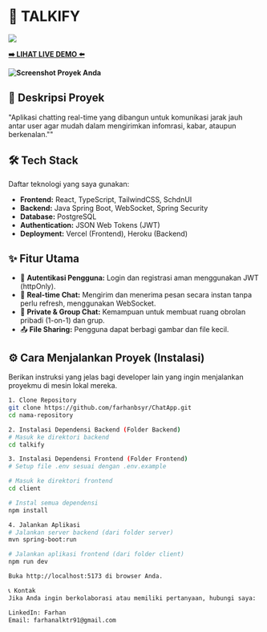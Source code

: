 # 🚀 TALKIFY

[![](https://img.shields.io/badge/STATUS-SELESAI-brightgreen)]()

**[➡️ LIHAT LIVE DEMO ⬅️](https://drive.google.com/file/d/1j8eR78hD77mgVgRRykAOQwp0yb_i1xv-/view?usp=sharing)**

**![Screenshot Proyek Anda](https://drive.google.com/file/d/1fW53YxBCu0uVrv1yLakTDVXXUzIChR76/view?usp=sharing)**

## 📝 Deskripsi Proyek

"Aplikasi chatting real-time yang dibangun untuk komunikasi jarak jauh antar user agar mudah dalam mengirimkan infomrasi, kabar, ataupun berkenalan.""

## 🛠️ Tech Stack

Daftar teknologi yang saya gunakan:

- **Frontend:** React, TypeScript, TailwindCSS, SchdnUI
- **Backend:** Java Spring Boot, WebSocket, Spring Security
- **Database:** PostgreSQL
- **Authentication:** JSON Web Tokens (JWT)
- **Deployment:** Vercel (Frontend), Heroku (Backend)

## ✨ Fitur Utama

- 🔐 **Autentikasi Pengguna:** Login dan registrasi aman menggunakan JWT (httpOnly).
- 💬 **Real-time Chat:** Mengirim dan menerima pesan secara instan tanpa perlu refresh, menggunakan WebSocket.
- 👥 **Private & Group Chat:** Kemampuan untuk membuat ruang obrolan pribadi (1-on-1) dan grup.
- 📤 **File Sharing:** Pengguna dapat berbagi gambar dan file kecil.

## ⚙️ Cara Menjalankan Proyek (Instalasi)

Berikan instruksi yang jelas bagi developer lain yang ingin menjalankan proyekmu di mesin lokal mereka.

```bash
1. Clone Repository
git clone https://github.com/farhanbsyr/ChatApp.git
cd nama-repository

2. Instalasi Dependensi Backend (Folder Backend)
# Masuk ke direktori backend
cd talkify

3. Instalasi Dependensi Frontend (Folder Frontend)
# Setup file .env sesuai dengan .env.example

# Masuk ke direktori frontend
cd client

# Instal semua dependensi
npm install

4. Jalankan Aplikasi
# Jalankan server backend (dari folder server)
mvn spring-boot:run

# Jalankan aplikasi frontend (dari folder client)
npm run dev

Buka http://localhost:5173 di browser Anda.

📞 Kontak
Jika Anda ingin berkolaborasi atau memiliki pertanyaan, hubungi saya:

LinkedIn: Farhan
Email: farhanalktr91@gmail.com

```
